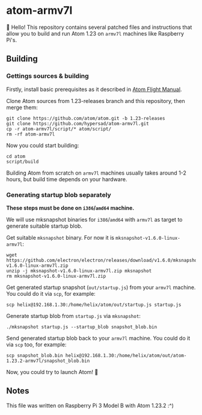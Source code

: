 # atom-armv7l
:wave: Hello! This repository contains several patched files and instructions that allow you to build and run Atom 1.23 on `armv7l` machines like Raspberry Pi's.
## Building
### Gettings sources & building
Firstly, install basic prerequisites as it described in [Atom Flight Manual](https://flight-manual.atom.io/hacking-atom/sections/hacking-on-atom-core/#building).

Clone Atom sources from 1.23-releases branch and this repository, then merge them:
```
git clone https://github.com/atom/atom.git -b 1.23-releases
git clone https://github.com/hypersad/atom-armv7l.git
cp -r atom-armv7l/script/* atom/script/
rm -rf atom-armv7l
```
Now you could start building:
```
cd atom
script/build
```
Building Atom from scratch on `armv7l` machines usually takes around 1-2 hours, but build time depends on your hardware.
### Generating startup blob separately
**These steps must be done on `i386`/`amd64` machine.**

We will use mksnapshot binaries for `i386`/`amd64` with `armv7l` as target to generate suitable startup blob.

Get suitable `mksnapshot` binary. For now it is `mksnapshot-v1.6.0-linux-armv7l`:
```
wget https://github.com/electron/electron/releases/download/v1.6.0/mksnapshot-v1.6.0-linux-armv7l.zip
unzip -j mksnapshot-v1.6.0-linux-armv7l.zip mksnapshot
rm mksnapshot-v1.6.0-linux-armv7l.zip
```
Get generated startup snapshot (`out/startup.js`) from your `armv7l` machine. You could do it via `scp`, for example:
```
scp helix@192.168.1.30:/home/helix/atom/out/startup.js startup.js
```
Generate startup blob from `startup.js` via `mksnapshot`:
```
./mksnapshot startup.js --startup_blob snapshot_blob.bin
```
Send generated startup blob back to your `armv7l` machine. You could do it via `scp` too, for example:
```
scp snapshot_blob.bin helix@192.168.1.30:/home/helix/atom/out/atom-1.23.2-armv7l/snapshot_blob.bin
```

Now, you could try to launch Atom! :tada:
## Notes
This file was written on Raspberry Pi 3 Model B with Atom 1.23.2 :^)
